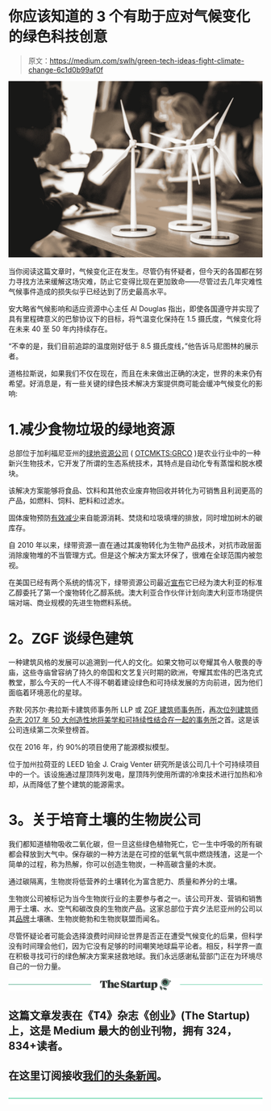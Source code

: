 # 你应该知道的 3 个有助于应对气候变化的绿色科技创意

> 原文：<https://medium.com/swlh/green-tech-ideas-fight-climate-change-6c1d0b99af0f>

![](img/ab4952c7bdd283d15f2a7262872067fe.png)

当你阅读这篇文章时，气候变化正在发生。尽管仍有怀疑者，但今天的各国都在努力寻找方法来缓解这场灾难，防止它变得比现在更加致命——尽管过去几年灾难性气候事件造成的损失似乎已经达到了历史最高水平。

安大略省气候影响和适应资源中心主任 Al Douglas 指出，即使各国遵守并实现了具有里程碑意义的巴黎协议下的目标，将气温变化保持在 1.5 摄氏度，气候变化将在未来 40 至 50 年内持续存在。

“不幸的是，我们目前追踪的温度刚好低于 8.5 摄氏度线，”他告诉马尼图林的展示者。

道格拉斯说，如果我们不仅在现在，而且在未来做出正确的决定，世界的未来仍有希望。好消息是，有一些关键的绿色技术解决方案提供商可能会缓冲气候变化的影响:

# 1.**减少食物垃圾的绿地资源**

总部位于加利福尼亚州的[绿地资源公司](http://www.greenbeltresources.com/) ( [OTCMKTS:GRCO](https://finance.google.com/finance?q=OTCMKTS%3AGRCO&ei=4WCvWqGPL5Cc0QTd543wDw) )是农业行业中的一种新兴生物技术，它开发了所谓的生态系统技术，其特点是自动化专有蒸馏和脱水模块。

该解决方案能够将食品、饮料和其他农业废弃物回收并转化为可销售且利润更高的产品，如燃料、饲料、肥料和过滤水。

固体废物预防[有效减少](https://archive.epa.gov/wastes/conserve/tools/payt/web/html/factfin.html)来自能源消耗、焚烧和垃圾填埋的排放，同时增加树木的碳库存。

自 2010 年以来，绿带资源一直在通过其废物转化为生物产品技术，对抗市政层面消除废物堆的不当管理方式。但是这个解决方案太环保了，很难在全球范围内被忽视。

在美国已经有两个系统的情况下，绿带资源公司最近[宣布](https://biofuels-news.com/display_news/12046/greenbelt_resources_commissions_first_wastetoethanol_system_in_australia/)它已经为澳大利亚的标准乙醇委托了第一个废物转化乙醇系统。澳大利亚合作伙伴计划向澳大利亚市场提供端对端、商业规模的先进生物燃料系统。

# **2。ZGF 谈绿色建筑**

一种建筑风格的发展可以追溯到一代人的文化。如果文物可以夸耀其令人敬畏的寺庙，这些寺庙曾容纳了持久的帝国和文艺复兴时期的欧洲，夸耀其宏伟的巴洛克式教堂，那么今天的一代人不得不朝着建设绿色和可持续发展的方向前进，因为他们面临着环境恶化的星球。

齐默·冈苏尔·弗拉斯卡建筑师事务所 LLP 或 [ZGF 建筑师事务所](http://www.architectmagazine.com/firms/zgf-architects)，[再次位列建筑师杂志 2017 年 50 大创造性地将美学和可持续性结合在一起的事务所](http://www.architectmagazine.com/practice/architect-50/2017-architect-50-top-50-firms-in-sustainability_o)之首。这是该公司连续第二次荣登榜首。

仅在 2016 年，约 90%的项目使用了能源模拟模型。

位于加州拉荷亚的 LEED 铂金 J. Craig Venter 研究所是该公司几十个可持续项目中的一个。该设施通过屋顶阵列发电，屋顶阵列使用所谓的冷束技术进行加热和冷却，从而降低了整个建筑的能源需求。

# **3。关于培育土壤的生物炭公司**

我们都知道植物吸收二氧化碳，但一旦这些绿色植物死亡，它一生中呼吸的所有碳都会释放到大气中。保存碳的一种方法是在可控的低氧气氛中燃烧残渣，这是一个简单的过程，称为热解，你可以创造生物炭，一种高碳含量的木炭。

通过碳隔离，生物炭将低营养的土壤转化为富含肥力、质量和养分的土壤。

生物炭公司被标记为当今生物炭行业的主要参与者之一。该公司开发、营销和销售用于土壤、水、空气和碳改良的生物炭产品。这家总部位于宾夕法尼亚州的公司以其[品牌](https://www.bloomberg.com/research/stocks/private/snapshot.asp?privcapId=261253054)土壤礁、生物炭鲍勃和生物炭联盟而闻名。

尽管怀疑论者可能会选择浪费时间辩论世界是否正在遭受气候变化的后果，但科学没有时间理会他们，因为它没有足够的时间嘲笑地球扁平论者。相反，科学界一直在积极寻找可行的绿色解决方案来拯救地球。我们永远感谢私营部门正在为环境尽自己的一份力量。

[![](img/308a8d84fb9b2fab43d66c117fcc4bb4.png)](https://medium.com/swlh)

## 这篇文章发表在《T4》杂志《创业》(The Startup)上，这是 Medium 最大的创业刊物，拥有 324，834+读者。

## 在这里订阅接收[我们的头条新闻](http://growthsupply.com/the-startup-newsletter/)。

[![](img/b0164736ea17a63403e660de5dedf91a.png)](https://medium.com/swlh)
